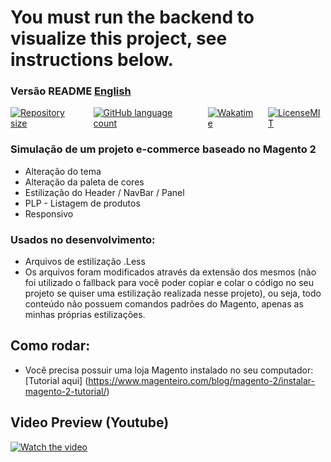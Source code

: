 # You must run the backend to visualize this project, see instructions below.

###  Versão README [English](./README-EN.md)

<div style="display: flex; gap:1rem;">
<a href="#">
<img alt="Repository size" src="https://img.shields.io/github/repo-size/GusRot/Magento">
</a>
<a href="#">
<img alt="GitHub language count" src="https://img.shields.io/github/languages/count/GusRot/Magento?color=%2304D361" target="blank">
</a>
<a href="#">
<img alt="Wakatime" src="https://wakatime.com/badge/user/04f1420e-9d57-410a-bdc7-d768fb237a52/project/28507fc9-dc3e-4aad-ba20-2527cfec66ac.svg">
</a>
<a href="https://github.com/git/git-scm.com/blob/main/MIT-LICENSE.txt" target="blank">
<img alt="LicenseMIT" src="https://badgen.net/github/license/micromatch/micromatch">
</a>
</div>

### Simulação de um projeto e-commerce baseado no Magento 2

- Alteração do tema
- Alteração da paleta de cores
- Estilização do Header / NavBar / Panel
- PLP - Listagem de produtos
- Responsivo

### Usados no desenvolvimento:

- Arquivos de estilização .Less
- Os arquivos foram modificados através da extensão dos mesmos (não foi utilizado o fallback para você poder copiar e colar o código no seu projeto se quiser uma estilização realizada nesse projeto), ou seja, todo conteúdo não possuem comandos padrões do Magento, apenas as minhas próprias estilizações.

## Como rodar:

- Você precisa possuir uma loja Magento instalado no seu computador: [Tutorial aqui] (https://www.magenteiro.com/blog/magento-2/instalar-magento-2-tutorial/)

## Video Preview (Youtube)

[![Watch the video](https://img.youtube.com/vi/So8afPRb9TU/maxresdefault.jpg)](https://youtu.be/So8afPRb9TU)
